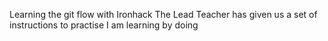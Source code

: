 Learning the git flow with Ironhack
The Lead Teacher has given us a set of instructions to practise
I am learning by doing
